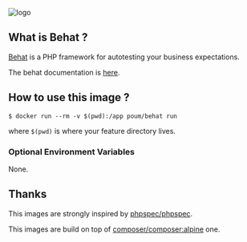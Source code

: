 ![logo](http://docs.behat.org/en/latest/_static/images/b@2x.png)

## What is Behat ?

[Behat](http://docs.behat.org/en/latest/) is a PHP framework for autotesting your business expectations. 

The behat documentation is [here](http://docs.behat.org/en/latest/guides.html).

## How to use this image ?

```console
$ docker run --rm -v $(pwd):/app poum/behat run
```

where `$(pwd)` is where your feature directory lives.

### Optional Environment Variables

None.

## Thanks

This images are strongly inspired by [phpspec/phpspec](https://hub.docker.com/r/phpspec/phpspec). 

This images are build on top of [composer/composer:alpine](https://hub.docker.com/r/composer/composer/) one.
